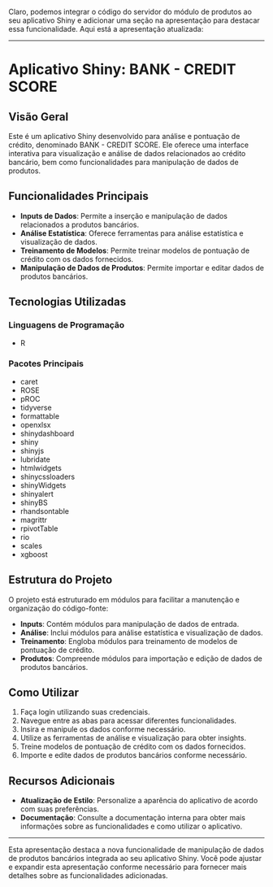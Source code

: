 Claro, podemos integrar o código do servidor do módulo de produtos ao seu aplicativo Shiny e adicionar uma seção na apresentação para destacar essa funcionalidade. Aqui está a apresentação atualizada:

---

# Aplicativo Shiny: BANK - CREDIT SCORE

## Visão Geral

Este é um aplicativo Shiny desenvolvido para análise e pontuação de crédito, denominado BANK - CREDIT SCORE. Ele oferece uma interface interativa para visualização e análise de dados relacionados ao crédito bancário, bem como funcionalidades para manipulação de dados de produtos.

## Funcionalidades Principais

- **Inputs de Dados**: Permite a inserção e manipulação de dados relacionados a produtos bancários.
- **Análise Estatística**: Oferece ferramentas para análise estatística e visualização de dados.
- **Treinamento de Modelos**: Permite treinar modelos de pontuação de crédito com os dados fornecidos.
- **Manipulação de Dados de Produtos**: Permite importar e editar dados de produtos bancários.

## Tecnologias Utilizadas

### Linguagens de Programação

- R

### Pacotes Principais

- caret
- ROSE
- pROC
- tidyverse
- formattable
- openxlsx
- shinydashboard
- shiny
- shinyjs
- lubridate
- htmlwidgets
- shinycssloaders
- shinyWidgets
- shinyalert
- shinyBS
- rhandsontable
- magrittr
- rpivotTable
- rio
- scales
- xgboost

## Estrutura do Projeto

O projeto está estruturado em módulos para facilitar a manutenção e organização do código-fonte:

- **Inputs**: Contém módulos para manipulação de dados de entrada.
- **Análise**: Inclui módulos para análise estatística e visualização de dados.
- **Treinamento**: Engloba módulos para treinamento de modelos de pontuação de crédito.
- **Produtos**: Compreende módulos para importação e edição de dados de produtos bancários.

## Como Utilizar

1. Faça login utilizando suas credenciais.
2. Navegue entre as abas para acessar diferentes funcionalidades.
3. Insira e manipule os dados conforme necessário.
4. Utilize as ferramentas de análise e visualização para obter insights.
5. Treine modelos de pontuação de crédito com os dados fornecidos.
6. Importe e edite dados de produtos bancários conforme necessário.

## Recursos Adicionais

- **Atualização de Estilo**: Personalize a aparência do aplicativo de acordo com suas preferências.
- **Documentação**: Consulte a documentação interna para obter mais informações sobre as funcionalidades e como utilizar o aplicativo.

---

Esta apresentação destaca a nova funcionalidade de manipulação de dados de produtos bancários integrada ao seu aplicativo Shiny. Você pode ajustar e expandir esta apresentação conforme necessário para fornecer mais detalhes sobre as funcionalidades adicionadas.
